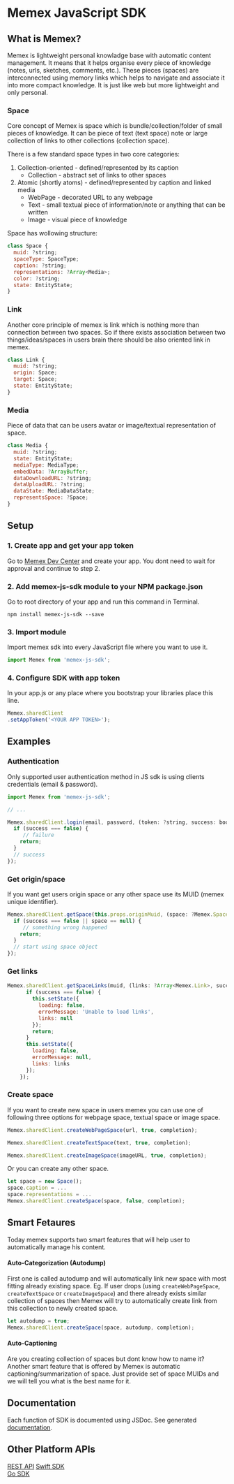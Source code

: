# Memex JavaScript SDK


## What is Memex?

Memex is lightweight personal knowladge base with automatic content management. It means that it helps organise every piece of knowledge (notes, urls, sketches, comments, etc.). These pieces (spaces) are interconnected using memory links which helps to navigate and associate it into more compact knowledge. It is just like web but more lightweight and only personal. 

### Space
Core concept of Memex is space which is bundle/collection/folder of small pieces of knowledge. It can be piece of text (text space) note or large collection of links to other collections (collection space).

There is a few standard space types in two core categories:

1. Collection-oriented - defined/represented by its caption
	* Collection - abstract set of links to other spaces
2. Atomic (shortly atoms) - defined/represented by caption and linked media
	* WebPage - decorated URL to any webpage
	* Text - small textual piece of information/note or anything that can be written
	* Image - visual piece of knowledge

Space has wollowing structure:

```javascript
class Space {
  muid: ?string;
  spaceType: SpaceType;
  caption: ?string;
  representations: ?Array<Media>;
  color: ?string;
  state: EntityState;
}
```

### Link

Another core principle of memex is link which is nothing more than connection between two spaces. So if there exists association between two things/ideas/spaces in users brain there should be also oriented link in memex.

```javascript
class Link {
  muid: ?string;
  origin: Space;
  target: Space;
  state: EntityState;
}
```

### Media

Piece of data that can be users avatar or image/textual representation of space.

```javascript
class Media {
  muid: ?string;
  state: EntityState;
  mediaType: MediaType;
  embedData: ?ArrayBuffer;
  dataDownloadURL: ?string;
  dataUploadURL: ?string;
  dataState: MediaDataState;
  representsSpace: ?Space;
}
```

## Setup
### 1. Create app and get your app token

Go to [Memex Dev Center](https://memex.co/apps/dev) and create your app. You dont need to wait for approval and continue to step 2.  


### 2. Add memex-js-sdk module to your NPM package.json

Go to root directory of your app and run this command in Terminal.

```
npm install memex-js-sdk --save
```

### 3. Import module

Import memex sdk into every JavaScript file where you want to use it.

```javascript
import Memex from 'memex-js-sdk';
```

### 4. Configure SDK with app token

In your app.js or any place where you bootstrap your libraries place this line.

```javascript
Memex.sharedClient
.setAppToken('<YOUR APP TOKEN>');
```

## Examples

### Authentication

Only supported user authentication method in JS sdk is using clients credentials (email & password).

```javascript
import Memex from 'memex-js-sdk';

// ...

Memex.sharedClient.login(email, password, (token: ?string, success: bool) => {
  if (success === false) {
	 // failure
    return;
  }
  // success
});
```

### Get origin/space

If you want get users origin space or any other space use its MUID (memex unique identifier).

```javascript
Memex.sharedClient.getSpace(this.props.originMuid, (space: ?Memex.Space, success: bool) => {
  if (success === false || space == null) {
  	 // something wrong happened
    return;
  }
  // start using space object
});
```

### Get links

```javascript
Memex.sharedClient.getSpaceLinks(muid, (links: ?Array<Memex.Link>, success: bool) => {
      if (success === false) {
        this.setState({
          loading: false,
          errorMessage: 'Unable to load links',
          links: null
        });
        return;
      }
      this.setState({
        loading: false,
        errorMessage: null,
        links: links
      });
    });
```


### Create space

If you want to create new space in users memex you can use one of following three options for webpage space, textual space or image space.

```javascript
Memex.sharedClient.createWebPageSpace(url, true, completion);
```

```javascript
Memex.sharedClient.createTextSpace(text, true, completion);
```

```javascript
Memex.sharedClient.createImageSpace(imageURL, true, completion);
```

Or you can create any other space.

```javascript
let space = new Space();
space.caption = ...
space.representations = ...
Memex.sharedClient.createSpace(space, false, completion);
```

## Smart Fetaures

Today memex supports two smart features that will help user to automatically manage his content.

#### Auto-Categorization (Autodump)

First one is called autodump and will automatically link new space with most fitting already existing space. Eg. If user drops (using `createWebPageSpace`, `createTextSpace` or `createImageSpace`) and there already exists similar collection of spaces then Memex will try to automatically create link from this collection to newly created space.

```javascript
let autodump = true;
Memex.sharedClient.createSpace(space, autodump, completion);
```

#### Auto-Captioning

Are you creating collection of spaces but dont know how to name it?Another smart feature that is offered by Memex is automatic captioning/summarization of space. Just provide set of space MUIDs and we will tell you what is the best name for it.


## Documentation

Each function of SDK is documented using JSDoc. See generated [documentation](http://memex.co/apps/dev/doc/js).

## Other Platform APIs

[REST API](https://github.com/memexapp/memex-rest-api-doc) 
[Swift SDK](https://github.com/memexapp/memex-swift-sdk)  
[Go SDK](https://github.com/memexapp/memex-go-sdk)  